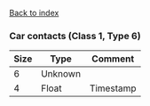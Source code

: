 [Back to index](index.md)

### Car contacts (Class 1, Type 6)

Size|Type|Comment
-|-|-
6|Unknown|
4|Float|Timestamp
